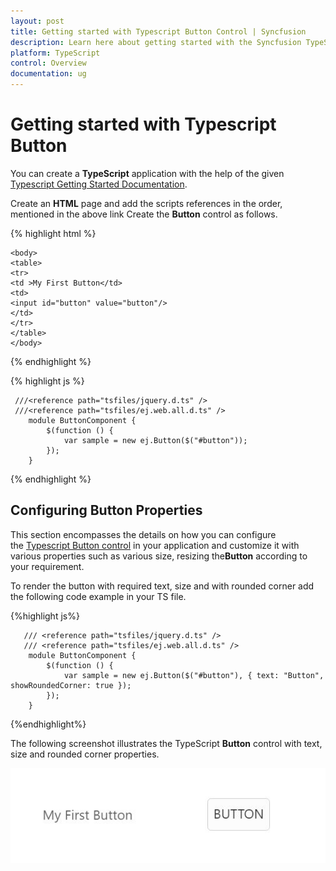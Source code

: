 ```yaml
---
layout: post
title: Getting started with Typescript Button Control | Syncfusion
description: Learn here about getting started with the Syncfusion TypeScript Button control, its elements, and more.
platform: TypeScript
control: Overview
documentation: ug
---
```


# Getting started with Typescript Button

You can create a **TypeScript** application with the help of the given [Typescript Getting Started Documentation](https://help.syncfusion.com/js/typescript).

Create an **HTML** page and add the scripts references in the order, mentioned in the above link Create the **Button** control as follows.

{% highlight html %}

    <body>
    <table>
    <tr>
    <td >My First Button</td>
    <td>
    <input id="button" value="button"/>
    </td>
    </tr>
    </table> 
    </body>


{% endhighlight %}


{% highlight js %}

     ///<reference path="tsfiles/jquery.d.ts" />
     ///<reference path="tsfiles/ej.web.all.d.ts" />
        module ButtonComponent {
            $(function () {
                var sample = new ej.Button($("#button"));
            });
        }

{% endhighlight %}

## Configuring Button Properties

This section encompasses the details on how you can configure the [Typescript Button control](https://www.syncfusion.com/javascript-ui-controls/js-button) in your application and customize it with various properties such as various size, resizing the**Button** according to your requirement.

To render the button with required text, size and with rounded corner add the following code example in your TS file.


{%highlight js%}
 
       /// <reference path="tsfiles/jquery.d.ts" />
       /// <reference path="tsfiles/ej.web.all.d.ts" />
        module ButtonComponent {
            $(function () {
                var sample = new ej.Button($("#button"), { text: "Button", showRoundedCorner: true });
            });
        }

{%endhighlight%}


The following screenshot illustrates the TypeScript **Button** control with text, size and rounded corner properties.



![Button Control in TypeScript](getting-started_images/Getting-Started_img1.JPG)

